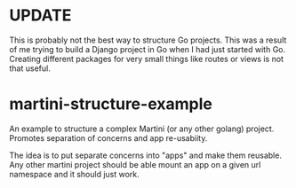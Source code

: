 UPDATE
=========================

This is probably not the best way to structure Go projects. This was a result of me trying to build a Django project in Go when I had just started with Go. Creating different packages for very small things like routes or views is not that useful.

martini-structure-example
=========================

An example to structure a complex Martini (or any other golang) project. Promotes separation of concerns and app re-usabiity. 


The idea is to put separate concerns into "apps" and make them reusable. Any other martini project should be able mount an app on a given url namespace and it should just work.
